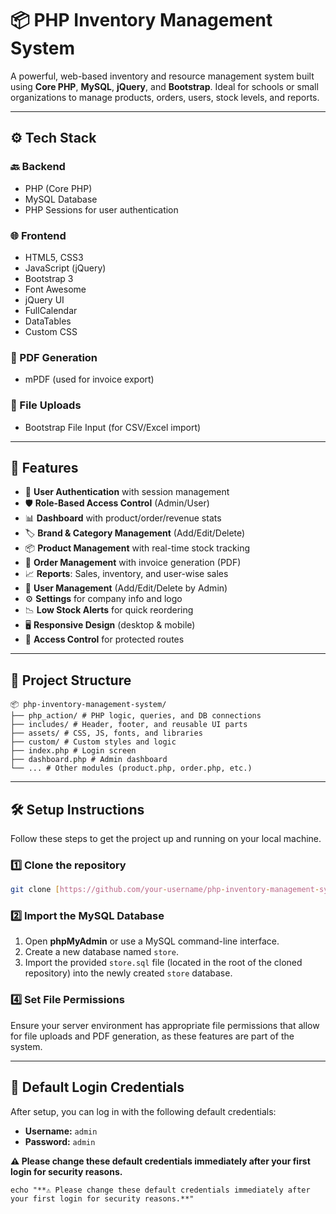 # 📦 PHP Inventory Management System

A powerful, web-based inventory and resource management system built using **Core PHP**, **MySQL**, **jQuery**, and **Bootstrap**. Ideal for schools or small organizations to manage products, orders, users, stock levels, and reports.

---

## ⚙️ Tech Stack

### 🔙 Backend
- PHP (Core PHP)
- MySQL Database
- PHP Sessions for user authentication

### 🌐 Frontend
- HTML5, CSS3
- JavaScript (jQuery)
- Bootstrap 3
- Font Awesome
- jQuery UI
- FullCalendar
- DataTables
- Custom CSS

### 📄 PDF Generation
- mPDF (used for invoice export)

### 📁 File Uploads
- Bootstrap File Input (for CSV/Excel import)

---

## 🚀 Features

- 🔐 **User Authentication** with session management
- 🛡️ **Role-Based Access Control** (Admin/User)
- 📊 **Dashboard** with product/order/revenue stats
- 🏷️ **Brand & Category Management** (Add/Edit/Delete)
- 📦 **Product Management** with real-time stock tracking
- 🛒 **Order Management** with invoice generation (PDF)
- 📈 **Reports**: Sales, inventory, and user-wise sales
- 👥 **User Management** (Add/Edit/Delete by Admin)
- ⚙️ **Settings** for company info and logo
- 📉 **Low Stock Alerts** for quick reordering
- 🖥️ **Responsive Design** (desktop & mobile)
- 🔐 **Access Control** for protected routes

---

## 📁 Project Structure

```
📦 php-inventory-management-system/
├── php_action/ # PHP logic, queries, and DB connections
├── includes/ # Header, footer, and reusable UI parts
├── assets/ # CSS, JS, fonts, and libraries
├── custom/ # Custom styles and logic
├── index.php # Login screen
├── dashboard.php # Admin dashboard
└── ... # Other modules (product.php, order.php, etc.)
```

---

## 🛠️ Setup Instructions

Follow these steps to get the project up and running on your local machine.

### 1️⃣ Clone the repository

```bash
git clone [https://github.com/your-username/php-inventory-management-system.git](https://github.com/your-username/php-inventory-management-system.git)
```

### 2️⃣ Import the MySQL Database

1.  Open **phpMyAdmin** or use a MySQL command-line interface.
2.  Create a new database named `store`.
3.  Import the provided `store.sql` file (located in the root of the cloned repository) into the newly created `store` database.


### 4️⃣ Set File Permissions

Ensure your server environment has appropriate file permissions that allow for file uploads and PDF generation, as these features are part of the system.

---

## 🔑 Default Login Credentials

After setup, you can log in with the following default credentials:

* **Username:** `admin`
* **Password:** `admin`

**⚠️ Please change these default credentials immediately after your first login for security reasons.**
```
echo "**⚠️ Please change these default credentials immediately after your first login for security reasons.**"
